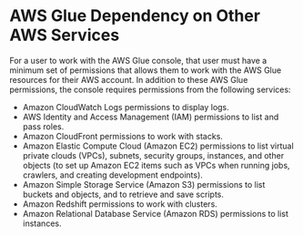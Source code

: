 # AWS Glue Dependency on Other AWS Services<a name="dependency-on-other-services"></a>

For a user to work with the AWS Glue console, that user must have a minimum set of permissions that allows them to work with the AWS Glue resources for their AWS account\. In addition to these AWS Glue permissions, the console requires permissions from the following services: 
+ Amazon CloudWatch Logs permissions to display logs\.
+ AWS Identity and Access Management \(IAM\) permissions to list and pass roles\.
+ Amazon CloudFront permissions to work with stacks\.
+ Amazon Elastic Compute Cloud \(Amazon EC2\) permissions to list virtual private clouds \(VPCs\), subnets, security groups, instances, and other objects \(to set up Amazon EC2 items such as VPCs when running jobs, crawlers, and creating development endpoints\)\.
+ Amazon Simple Storage Service \(Amazon S3\) permissions to list buckets and objects, and to retrieve and save scripts\.
+ Amazon Redshift permissions to work with clusters\.
+ Amazon Relational Database Service \(Amazon RDS\) permissions to list instances\.